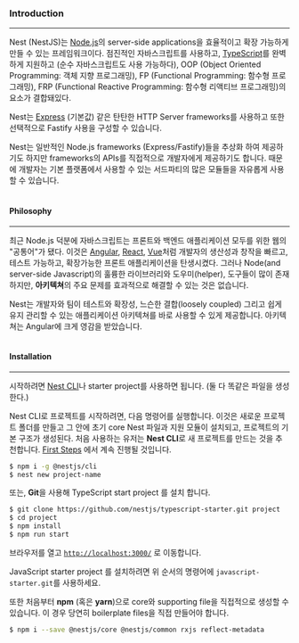 ### Introduction

---

Nest (NestJS)는 [Node.js](https://nodejs.org/)의 server-side applications을 효율적이고 확장 가능하게 만들 수 있는 프레임워크이다. 점진적인 자바스크립트를 사용하고, [TypeScript](http://www.typescriptlang.org/)를 완벽하게 지원하고 (순수 자바스크립트도 사용 가능하다), OOP (Object Oriented Programming: 객체 지향 프로그래밍), FP (Functional Programming: 함수형 프로그래밍), FRP (Functional Reactive Programming: 함수형 리액티브 프로그래밍)의 요소가 결합돼있다.

Nest는 [Express](https://expressjs.com/) (기본값) 같은 탄탄한 HTTP Server frameworks를 사용하고 또한 선택적으로 Fastify 사용을 구성할 수 있습니다.

Nest는 일반적인 Node.js frameworks (Express/Fastify)들을 추상화 하여 제공하기도 하지만 frameworks의 APIs를 직접적으로 개발자에게 제공하기도 합니다. 때문에 개발자는 기본 플랫폼에서 사용할 수 있는 서드파티의 많은 모듈들을 자유롭게 사용할 수 있습니다.
<br><br>

#### Philosophy

---

최근 Node.js 덕분에 자바스크립트는 프론트와 백엔드 애플리케이션 모두를 위한 웹의 "공통어"가 됐다. 이것은 [Angular](https://angular.io/), [React](https://github.com/facebook/react), [Vue](https://github.com/vuejs/vue)처럼 개발자의 생산성과 창작을 빠르고, 테스트 가능하고, 확장가능한 프론트 애플리케이션을 탄생시켰다. 그러나 Node(and server-side Javascript)의 훌륭한 라이브러리와 도우미(helper), 도구들이 많이 존재하지만, **아키텍쳐**의 주요 문제를 효과적으로 해결할 수 있는 것은 없습니다.

Nest는 개발자와 팀이 테스트와 확장성, 느슨한 결합(loosely coupled) 그리고 쉽게 유지 관리할 수 있는 애플리케이션 아키텍쳐를 바로 사용할 수 있게 제공합니다. 아키텍쳐는 Angular에 크게 영감을 받았습니다.
<br><br>

#### Installation

---

시작하려면 [Nest CLI](https://docs.nestjs.com/cli/overview)나 starter project를 사용하면 됩니다. (둘 다 똑같은 파일을 생성한다.)

Nest CLI로 프로젝트를 시작하려면, 다음 명령어를 실행합니다. 이것은 새로운 프로젝트 폴더를 만들고 그 안에 초기 core Nest 파일과 지원 모듈이 설치되고, 프로젝트의 기본 구조가 생성된다. 처음 사용하는 유저는 **Nest CLI**로 새 프로젝트를 만드는 것을 추천합니다. [First Steps](first-steps) 에서 계속 진행될 것입니다.

```bash
$ npm i -g @nestjs/cli
$ nest new project-name
```

또는, **Git**을 사용해 TypeScript start project 를 설치 합니다.

```bash
$ git clone https://github.com/nestjs/typescript-starter.git project
$ cd project
$ npm install
$ npm run start
```

브라우저를 열고 [`http://localhost:3000/`](http://localhost:3000/) 로 이동합니다.

JavaScript starter project 를 설치하려면 위 순서의 명령어에 `javascript-starter.git`를 사용하세요.

또한 처음부터 **npm** (혹은 **yarn**)으로 core와 supporting file을 직접적으로 생성할 수 있습니다. 이 경우 당연히 boilerplate files을 직접 만들어야 합니다.

```bash
$ npm i --save @nestjs/core @nestjs/common rxjs reflect-metadata
```
